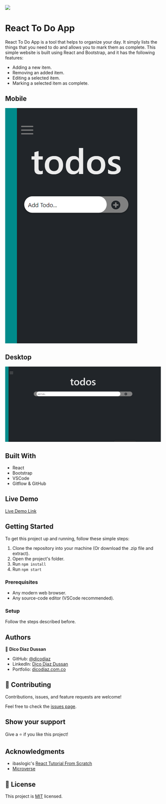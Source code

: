 ![](https://img.shields.io/badge/Microverse-blueviolet)

# React To Do App

React To Do App is a tool that helps to organize your day. It simply lists the things that you need to do and allows you to mark them as complete. This simple website is built using React and Bootstrap, and it has the following features:

- Adding a new item.
- Removing an added item.
- Editing a selected item.
- Marking a selected item as complete.

## Mobile

![screenshot](./app_screenshot.png)

## Desktop

![screenshot](./app_screenshot-2.png)

## Built With

- React
- Bootstrap
- VSCode
- Gitflow & GitHub

## Live Demo

[Live Demo Link](https://dicodiaz.me/react-todo-app/)

## Getting Started

To get this project up and running, follow these simple steps:

1. Clone the repository into your machine (Or download the .zip file and extract).
2. Open the project's folder.
3. Run `npm install`
4. Run `npm start`

### Prerequisites

- Any modern web browser.
- Any source-code editor (VSCode recommended).

### Setup

Follow the steps described before.

## Authors

👤 **Dico Diaz Dussan**

- GitHub: [@dicodiaz](https://github.com/dicodiaz)
- LinkedIn: [Dico Diaz Dussan](https://www.linkedin.com/in/dico-diaz-dussan/)
- Portfolio: [dicodiaz.com.co](https://dicodiaz.com.co)

## 🤝 Contributing

Contributions, issues, and feature requests are welcome!

Feel free to check the [issues page](../../issues/).

## Show your support

Give a ⭐️ if you like this project!

## Acknowledgments

- ibaslogic's [React Tutorial From Scratch](https://ibaslogic.com/react-tutorial-for-beginners/)
- [Microverse](https://www.microverse.org)

## 📝 License

This project is [MIT](./MIT.md) licensed.
